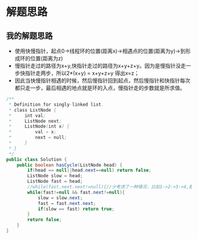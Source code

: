 # 解题思路

## 我的解题思路
- 使用快慢指针，起点0->线程环的位置(距离x)->相遇点的位置(距离为y)->到形成环的位置(距离为z)
- 慢指针走过的路径为x+y,快指针走过的路径为x+y+z+y。因为是慢指针没走一步快指针走两步，所以2*(x+y) = x+y+z+y 得出x=z；
- 因此当快慢指针相遇的时候，然后慢指针回到起点，然后慢指针和快指针每次都只走一步，最后相遇的地点就是环的入点，慢指针走的步数就是所求值。
```java
/**
 * Definition for singly-linked list.
 * class ListNode {
 *     int val;
 *     ListNode next;
 *     ListNode(int x) {
 *         val = x;
 *         next = null;
 *     }
 * }
 */
public class Solution {
    public boolean hasCycle(ListNode head) {
        if(head == null||head.next==null) return false;
        ListNode slow = head;
        ListNode fast = head;
        //while(fast.next.next!=null){//少考虑了一种情况，比如1->2->3->4,即快指针比下面的少移动了一次
        while(fast!=null && fast.next!=null){
            slow = slow.next;
            fast = fast.next.next;
            if(slow == fast) return true;
        }
        return false;
    }
}
```